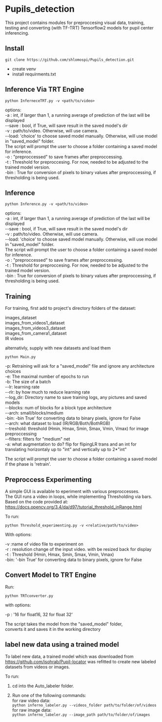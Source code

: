 # Pupils_detection

This project contains modules for preproccesing visual data, training, testing and converting (with TF-TRT) 
Tensorflow2 models for pupil center inferencing.

## Install
`git clone https://github.com/shlomospi/Pupils_detection.git`
- create venv  
- install requirments.txt  

## Inference Via TRT Engine

`python InferneceTRT.py -v <path/to/video>`

options:  
-a     :    int, if larger than 1, a running average of prediction of the last will be displayed  
--save : bool, if True, will save result in the saved model's dir  
-v     : path/to/video. Otherwise, will use camera.  
--load: 'choice' to choose saved model manually. Otherwise, will use model in "saved_model" folder.  
The script will prompt the user to choose a folder containing a saved model for inference.  
-o     : "preproccessed" to save frames after preproccessing.  
-t     : Threshold for preproccesing. For now, needed to be adjusted to the trained model version.  
-bin   : True for conversion of pixels to binary values after preproccessing, if thresholding is being used.  

## Inference

`python Inference.py -v <path/to/video>`

options:  
-a     :    int, if larger than 1, a running average of prediction of the last will be displayed  
--save : bool, if True, will save result in the saved model's dir  
-v     : path/to/video. Otherwise, will use camera.  
--load: 'choice' to choose saved model manually. Otherwise, will use model in "saved_model" folder.  
The script will prompt the user to choose a folder containing a saved model for inference.  
-o     : "preproccessed" to save frames after preproccessing.  
-t     : Threshold for preproccesing. For now, needed to be adjusted to the trained model version.  
-bin   : True for conversion of pixels to binary values after preproccessing, if thresholding is being used.  

## Training

For training, first add to project's directory folders of the dataset:  

images_dataset  
images_from_videos1_dataset  
images_from_videos3_dataset  
images_from_camera1_dataset  
IR videos  

alternativly, supply with new datasets and load them  

`python Main.py`

-p: Retraining will ask for a "saved_model" file and ignore any architecture choices  
-e: The maximal number of epochs to run  
-b: The size of a batch  
--lr: learning rate  
--rlr: by how much to reduce learning rate  
--log_dir: Directory name to save training logs, any pictures and saved models  
--blocks: num of blocks for a block type architecture  
--arch: small/blocks/medium  
-bin: -bin True' for converting data to binary pixels, ignore for False  
--arch: what dataset to load (IR/RGB/Both/BothRGB)  
--treshold: threshold (Hmin, Hmax, Smin, Smax, Vmin, Vmax) for image preproccessing  
--filters: filters for "medium" net  
-a: what augmentation to do? flip for flipingLR trans and an int for translating horizontaly up to "int" 
                             and vertically up to 2*"int"  
                             
The script will prompt the user to choose a folder containing a saved model if the phase is 'retrain'.  

## Preproccess Experimenting  

A simple GUI is available to eperiment with various preproccesses.  
The GUI runs a video in loops, while implementing Thresholding via bars.  
Based on the code provided at:   
https://docs.opencv.org/3.4/da/d97/tutorial_threshold_inRange.html  

To run:  

`python Threshold_experimenting.py -v <relative/path/to/video>`

With options:

-v :name of video file to experiment on  
-r : resolution change of the input video. with be resized back for display  
-t : Threshold (Hmin, Hmax, Smin, Smax, Vmin, Vmax)  
-bin: '-bin True' for converting data to binary pixels, ignore for False   

## Convert Model to TRT Engine

Run:

`python TRTconverter.py`

with options:

-p : '16 for float16, 32 for float 32'

The script takes the model from the "saved_model" folder,  
converts it and saves it in the working directory

## label new data using a trained model

To label new data, a trained model which was downloaded from https://github.com/isohrab/Pupil-locator
was refitted to create new labeled datasets from videos or images. 

To run:

1. cd into the Auto_labeler folder.  
   
2. Run one of the following commands:  
   for raw video data:  
    `python inferno_labeler.py --videos_folder path/to/folder/of/videos`  
   for raw image data:  
   `python inferno_labeler.py --image_path path/to/folder/of/images`





